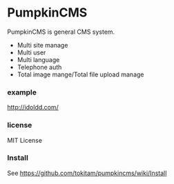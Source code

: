 # PumpkinCMS

PumpkinCMS is general CMS system.
* Multi site manage
* Multi user
* Multi language
* Telephone auth
* Total image mange/Total file upload manage

### example
http://idoldd.com/

### license
MIT License

### Install
See https://github.com/tokitam/pumpkincms/wiki/Install
